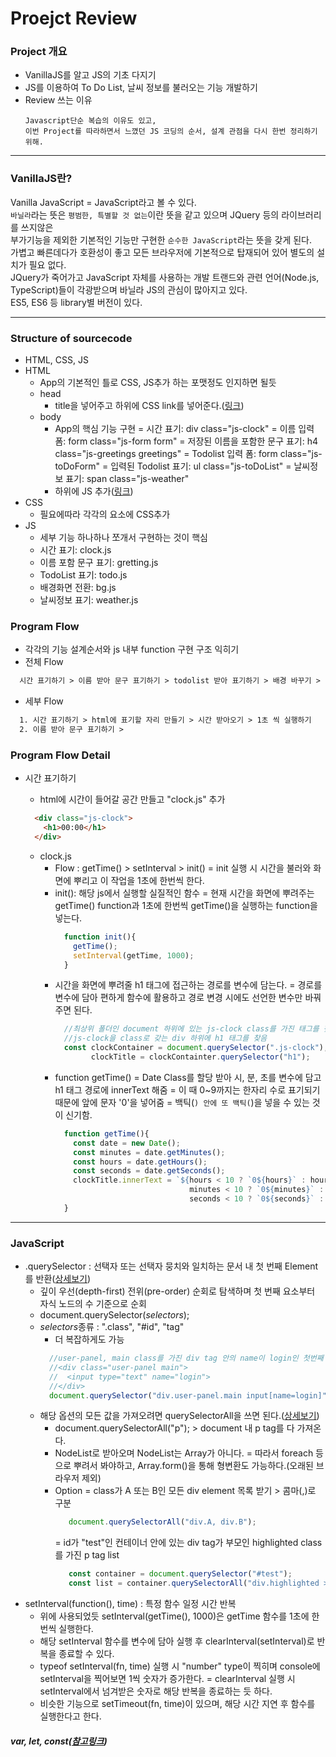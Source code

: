 # Proejct Review

### Project 개요
- VanillaJS를 알고 JS의 기초 다지기
- JS를 이용하여 To Do List, 날씨 정보를 불러오는 기능 개발하기
- Review 쓰는 이유
  <pre><code>Javascript단순 복습의 이유도 있고, 
  이번 Project를 따라하면서 느꼈던 JS 코딩의 순서, 설계 관점을 다시 한번 정리하기 위해.</code></pre>

---

### VanillaJS란?
Vanilla JavaScript = JavaScript라고 볼 수 있다.<br>
`바닐라`라는 뜻은 `평범한, 특별할 것 없는`이란 뜻을 같고 있으며 JQuery 등의 라이브러리를 쓰지않은<br>
부가기능을 제외한 기본적인 기능만 구현한 `순수한 JavaScript`라는 뜻을 갖게 된다.<br>
가볍고 빠른데다가 호환성이 좋고 모든 브라우저에 기본적으로 탑재되어 있어 별도의 설치가 필요 없다.<br>
JQuery가 죽어가고 JavaScript 자체를 사용하는 개발 트랜드와 관련 언어(Node.js, TypeScript)들이 각광받으며 바닐라 JS의 관심이 많아지고 있다.<br>
ES5, ES6 등 library별 버전이 있다.

---

### Structure of sourcecode
- HTML, CSS, JS
- HTML
  + App의 기본적인 틀로 CSS, JS추가 하는 포맷정도 인지하면 될듯
  + head
    * title을 넣어주고 하위에 CSS link를 넣어준다.([링크](https://technote.kr/187))
  + body
    * App의 핵심 기능 구현
      = 시간 표기: div class="js-clock"
      = 이름 입력 폼: form class="js-form form"
      = 저장된 이름을 포함한 문구 표기: h4 class="js-greetings greetings"
      = Todolist 입력 폼: form class="js-toDoForm"
      = 입력된 Todolist 표기: ul class="js-toDoList"
      = 날씨정보 표기: span class="js-weather"
    * 하위에 JS 추가([링크](https://technote.kr/187))
- CSS
  + 필요에따라 각각의 요소에 CSS추가
- JS
  + 세부 기능 하나하나 쪼개서 구현하는 것이 핵심
  + 시간 표기: clock.js
  + 이름 포함 문구 표기: gretting.js
  + TodoList 표기: todo.js
  + 배경화면 전환: bg.js
  + 날씨정보 표기: weather.js

### Program Flow
- 각각의 기능 설계순서와 js 내부 function 구현 구조 익히기
- 전체 Flow
```html  
  시간 표기하기 > 이름 받아 문구 표기하기 > todolist 받아 표기하기 > 배경 바꾸기 > 날씨표기
```
- 세부 Flow
```html
  1. 시간 표기하기 > html에 표기할 자리 만들기 > 시간 받아오기 > 1초 씩 실행하기
  2. 이름 받아 문구 표기하기 > 
```

### Program Flow Detail
- 시간 표기하기
  + html에 시간이 들어갈 공간 만들고 "clock.js" 추가
  ```html
    <div class="js-clock">
      <h1>00:00</h1>
    </div>
  ```  

  + clock.js
    * Flow : getTime() > setInterval > init()
      = init 실행 시 시간을 불러와 화면에 뿌리고 이 작업을 1초에 한번씩 한다.
    * init(): 해당 js에서 실행할 실질적인 함수
      = 현재 시간을 화면에 뿌려주는 getTime() function과 1초에 한번씩  getTime()을 실행하는 function을 넣는다.
      ```javascript
        function init(){
          getTime();
          setInterval(getTime, 1000);
        }
      ```
    * 시간을 화면에 뿌려줄 h1 태그에 접근하는 경로를 변수에 담는다.
      = 경로를 변수에 담아 편하게 함수에 활용하고 경로 변경 시에도 선언한 변수만 바꿔주면 된다.
      ```javascript
        //최상위 폴더인 document 하위에 있는 js-clock class를 가진 태그를 찾음
        //js-clock을 class로 갖는 div 하위에 h1 태그를 찾음
        const clockContainer = document.querySelector(".js-clock"),
              clockTitle = clockContainter.querySelector("h1");
      ```
    * function getTime()
      = Date Class를 할당 받아 시, 분, 초를 변수에 담고 h1 태그 경로에 innerText 해줌
      = 이 때 0~9까지는 한자리 수로 표기되기 때문에 앞에 문자 '0'을 넣어줌
      = 백틱(`) 안에 또 백틱(`)을 넣을 수 있는 것이 신기함.
      ```javascript
        function getTime(){
          const date = new Date();
          const minutes = date.getMinutes();
          const hours = date.getHours();
          const seconds = date.getSeconds();
          clockTitle.innerText = `${hours < 10 ? `0${hours}` : hours}:${
                                    minutes < 10 ? `0${minutes}` : minutes}:${
                                    seconds < 10 ? `0${seconds}` : seconds}`;
        }
      ```
---

### JavaScript
- .querySelector : 선택자 또는 선택자 뭉치와 일치하는 문서 내 첫 번째 Element를 반환([상세보기](https://developer.mozilla.org/ko/docs/Web/API/Document/querySelector))
  + 깊이 우선(depth-first) 전위(pre-order) 순회로 탐색하며 첫 번째 요소부터 자식 노드의 수 기준으로 순회
  + document.querySelector(*selectors*);
  + *selectors*종류 : ".class", "#id", "tag"
    * 더 복잡하게도 가능
    ```javascript
      //user-panel, main class를 가진 div tag 안의 name이 login인 첫번째 input tag
      //<div class="user-panel main">
      //  <input type="text" name="login">
      //</div>
      document.querySelector("div.user-panel.main input[name=login]");
    ```
  + 해당 옵션의 모든 값을 가져오려면 querySelectorAll을 쓰면 된다.([상세보기](https://developer.mozilla.org/ko/docs/Web/API/Document/querySelectorAll))
    * document.querySelectorAll("p"); > document 내 p tag를 다 가져온다.
    * NodeList로 받아오며 NodeList는 Array가 아니다.
      = 따라서 foreach 등으로 뿌려서 봐야하고, Array.form()을 통해 형변환도 가능하다.(오래된 브라우저 제외)
    * Option
      = class가 A 또는 B인 모든 div element 목록 받기 > 콤마(,)로 구분
      ```javascript
         document.querySelectorAll("div.A, div.B");
      ```
      = id가 "test"인 컨테이너 안에 있는 div tag가 부모인 highlighted class를 가진 p tag list
      ```javascript
         const container = document.querySelector("#test");
         const list = container.querySelectorAll("div.highlighted > p");
      ```
- setInterval(function(), time) : 특정 함수 일정 시간 반복
  + 위에 사용되었듯 setInterval(getTime(), 1000)은 getTime 함수를 1초에 한번씩 실행한다.
  + 해당 setInterval 함수를 변수에 담아 실행 후 clearInterval(setInterval)로 반복을 종료할 수 있다.
  + typeof setInterval(fn, time) 실행 시 "number" type이 찍히며 console에 setInterval을 찍어보면 1씩 숫자가 증가한다.
    = clearInterval 실행 시 setInterval에서 넘겨받은 숫자로 해당 반복을 종료하는 듯 하다.
  + 비슷한 기능으로 setTimeout(fn, time)이 있으며, 해당 시간 지연 후 함수를 실행한다고 한다.
  
  
##### var, let, const([참고링크](https://gist.github.com/LeoHeo/7c2a2a6dbcf80becaaa1e61e90091e5d))
